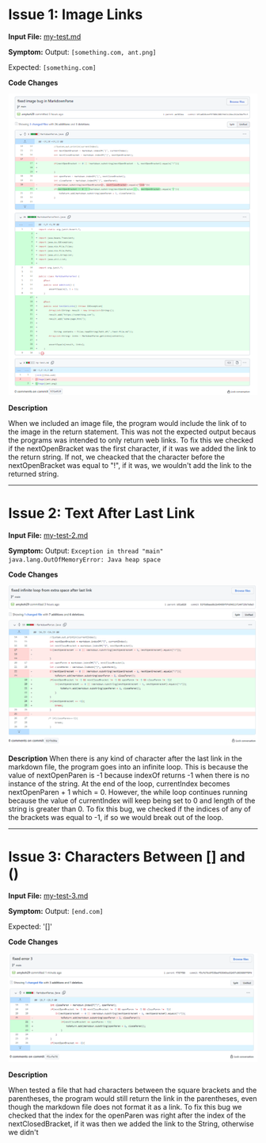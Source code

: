 # Issue 1: Image Links

**Input File:** [my-test.md](https://github.com/ahkoh29/markdown-parse/blob/main/my-test.md?plain=1)

**Symptom:**
Output: `[something.com, ant.png]`

Expected: `[something.com]`


**Code Changes**

![Image](cse15_report_2_error_1.PNG)

**Description**

When we included an image file, the program would include the link of to the image in the return statement. This was not the expected output becaus the programs was intended
to only return web links. To fix this we checked if the nextOpenBracket was the first character, if it was we added the link to the return string. If not, we cheacked that the 
character before the nextOpenBracket was equal to "!", if it was, we wouldn't add the link to the returned string.

---

# Issue 2: Text After Last Link

**Input File:** [my-test-2.md](https://github.com/ahkoh29/markdown-parse/blob/main/my-test-2.md?plain=1)

**Symptom:**
Output: 
`Exception in thread "main" java.lang.OutOfMemoryError: Java heap space`


**Code Changes**

![Image](cse15_report_2_error_2.PNG)


**Description**
When there is any kind of character after the last link in the markdown file, the program goes into an infinite loop. This is because the value of nextOpenParen is 
-1 because indexOf returns -1 when there is no instance of the string. At the end of the loop, currentIndex becomes nextOpenParen + 1 which = 0. However, the while
loop continues running because the value of currentIndex will keep being set to 0 and length of the string is greater than 0. To fix this bug, we checked if the
indices of any of the brackets was equal to -1, if so we would break out of the loop.

---

# Issue 3: Characters Between [] and ()

**Input File:** [my-test-3.md](https://github.com/ahkoh29/markdown-parse/blob/main/my-test-3.md?plain=1)

**Symptom:**
Output: 
`[end.com]`

Expected:
'[]'


**Code Changes**

![Image](cse15_report_2_error_3.PNG)


**Description**

When tested a file that had characters between the square brackets and the parentheses, the program would still return the link in the parentheses, even though 
the markdown file does not format it as a link. To fix this bug we checked that the index for the openParen was right after the index of the nextClosedBracket, if
it was then we added the link to the String, otherwise we didn't
